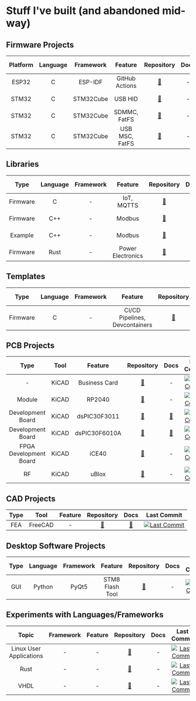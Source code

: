 # Stuff I've built (and abandoned mid-way)

## Firmware Projects

| Platform | Language | Framework | Feature | Repository | Docs | Last Commit |
|:--------:|:--------:|:---------:|:--------:|:----------:|:----:|:-----------:|
| ESP32 | C | ESP-IDF | GitHub Actions | [🔗](https://github.com/shishir-dey/esp32-esp-idf-github-actions) | - | [![Last Commit](https://img.shields.io/github/last-commit/shishir-dey/esp32-esp-idf-github-actions)](https://github.com/shishir-dey/esp32-esp-idf-github-actions) |
| STM32 | C | STM32Cube | USB HID | [🔗](https://github.com/shishir-dey/stm32-keyboard-ctrl-c-v) | - | [![Last Commit](https://img.shields.io/github/last-commit/shishir-dey/stm32-keyboard-ctrl-c-v)](https://github.com/shishir-dey/stm32-keyboard-ctrl-c-v) |
| STM32 | C | STM32Cube | SDMMC, FatFS | [🔗](https://github.com/shishir-dey/stm32-sdmmc-fatfs-wav) | - | [![Last Commit](https://img.shields.io/github/last-commit/shishir-dey/stm32-sdmmc-fatfs-wav)](https://github.com/shishir-dey/stm32-sdmmc-fatfs-wav) |
| STM32 | C | STM32Cube | USB MSC, FatFS | [🔗](https://github.com/shishir-dey/stm32-usb-msc) | - | [![Last Commit](https://img.shields.io/github/last-commit/shishir-dey/stm32-usb-msc)](https://github.com/shishir-dey/stm32-usb-msc) |

## Libraries

| Type | Language | Framework | Feature | Repository | Docs | Last Commit |
|:----:|:--------:|:---------:|:--------:|:----------:|:----:|:-----------:|
| Firmware | C | - | IoT, MQTTS | [🔗](https://github.com/shishir-dey/iot-firmware-sdk) | - | [![Last Commit](https://img.shields.io/github/last-commit/shishir-dey/iot-firmware-sdk)](https://github.com/shishir-dey/iot-firmware-sdk) |
| Firmware | C++ | - | Modbus | [🔗](https://github.com/shishir-dey/libmodbus) | [📄](https://shishir-dey.github.io/libmodbus/) | [![Last Commit](https://img.shields.io/github/last-commit/shishir-dey/libmodbus)](https://github.com/shishir-dey/libmodbus) |
| Example | C++ | - | Modbus | [🔗](https://github.com/shishir-dey/libmodbus-demo) | - | [![Last Commit](https://img.shields.io/github/last-commit/shishir-dey/libmodbus-demo)](https://github.com/shishir-dey/libmodbus-demo) |
| Firmware | Rust | - | Power Electronics | [🔗](https://github.com/shishir-dey/libpower) | [📄](https://shishir-dey.github.io/libpower/) | [![Last Commit](https://img.shields.io/github/last-commit/shishir-dey/libpower)](https://github.com/shishir-dey/libpower) |

## Templates

| Type | Language | Framework | Feature | Repository | Docs | Last Commit |
|:----:|:--------:|:---------:|:--------:|:----------:|:----:|:-----------:|
| Firmware | C | - | CI/CD Pipelines, Devcontainers | [🔗](https://github.com/shishir-dey/stm32-devops-template) | [📄](https://shishir-dey.github.io/stm32-devops-template/) | [![Last Commit](https://img.shields.io/github/last-commit/shishir-dey/stm32-devops-template)](https://github.com/shishir-dey/stm32-devops-template) |

## PCB Projects

| Type | Tool | Feature | Repository | Docs | Last Commit |
|:----:|:----:|:--------:|:----------:|:----:|:-----------:|
| - | KiCAD | Business Card | [🔗](https://github.com/shishir-dey/pcb-business-card) | - | [![Last Commit](https://img.shields.io/github/last-commit/shishir-dey/pcb-business-card)](https://github.com/shishir-dey/pcb-business-card) |
| Module | KiCAD | RP2040 | [🔗](https://github.com/shishir-dey/pcb-custom-simm-40-rp2040) | - | [![Last Commit](https://img.shields.io/github/last-commit/shishir-dey/pcb-custom-simm-40-rp2040)](https://github.com/shishir-dey/pcb-custom-simm-40-rp2040) |
| Development Board | KiCAD | dsPIC30F3011 | [🔗](https://github.com/shishir-dey/pcb-dev-dsPIC30F3011) | [📄](https://shishir-dey.github.io/pcb-dev-dsPIC30F3011/) | [![Last Commit](https://img.shields.io/github/last-commit/shishir-dey/pcb-dev-dsPIC30F3011)](https://github.com/shishir-dey/pcb-dev-dsPIC30F3011) |
| Development Board | KiCAD | dsPIC30F6010A | [🔗](https://github.com/shishir-dey/pcb-dev-dsPIC30F6010A) | [📄](https://shishir-dey.github.io/pcb-dev-dsPIC30F6010A/) | [![Last Commit](https://img.shields.io/github/last-commit/shishir-dey/pcb-dev-dsPIC30F6010A)](https://github.com/shishir-dey/pcb-dev-dsPIC30F6010A) |
| FPGA Development Board | KiCAD | iCE40 | [🔗](https://github.com/shishir-dey/pcb-dev-fpga-iCE40) | - | [![Last Commit](https://img.shields.io/github/last-commit/shishir-dey/pcb-dev-fpga-iCE40)](https://github.com/shishir-dey/pcb-dev-fpga-iCE40) |
| RF | KiCAD | uBlox | [🔗](https://github.com/shishir-dey/pcb-rf-4g-ublox) | - | [![Last Commit](https://img.shields.io/github/last-commit/shishir-dey/pcb-rf-4g-ublox)](https://github.com/shishir-dey/pcb-rf-4g-ublox) |

## CAD Projects

| Type | Tool | Feature | Repository | Docs | Last Commit |
|:----:|:----:|:--------:|:----------:|:----:|:-----------:
| FEA | FreeCAD | - | [🔗](https://github.com/shishir-dey/cad-fea-FreeCAD-unknown) | [📄](https://shishir-dey.github.io/cad-fea-FreeCAD-unknown/) | [![Last Commit](https://img.shields.io/github/last-commit/shishir-dey/cad-fea-FreeCAD-unknown)](https://github.com/shishir-dey/cad-fea-FreeCAD-unknown) |

## Desktop Software Projects

| Type | Language | Framework | Feature | Repository | Docs | Last Commit |
|:----:|:--------:|:---------:|:--------:|:----------:|:----:|:-----------:|
| GUI | Python | PyQt5 | STM8 Flash Tool | [🔗](https://github.com/shishir-dey/stm8-flash-tool) | - | [![Last Commit](https://img.shields.io/github/last-commit/shishir-dey/stm8-flash-tool)](https://github.com/shishir-dey/stm8-flash-tool) |

## Experiments with Languages/Frameworks

| Topic | Framework | Feature | Repository | Docs | Last Commit |
|:----:|:---------:|:--------:|:----------:|:----:|:-----------:|
| Linux User Applications | - | - | [🔗](https://github.com/shishir-dey/linux-user-app-samples) | - | [![Last Commit](https://img.shields.io/github/last-commit/shishir-dey/linux-user-app-samples)](https://github.com/shishir-dey/linux-user-app-samples) |
| Rust | - | - | [🔗](https://github.com/shishir-dey/rust-samples) | - | [![Last Commit](https://img.shields.io/github/last-commit/shishir-dey/rust-samples)](https://github.com/shishir-dey/rust-samples) |
| VHDL | - | - | [🔗](https://github.com/shishir-dey/vhdl-samples) | - | [![Last Commit](https://img.shields.io/github/last-commit/shishir-dey/vhdl-samples)](https://github.com/shishir-dey/vhdl-samples) |

